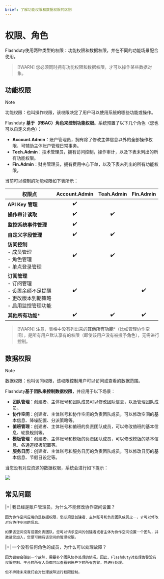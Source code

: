 ```yaml
---
brief: 了解功能权限和数据权限的区别
---
```


# 权限、角色

Flashduty使用两种类型的权限：功能权限和数据权限，并在不同的功能场景配合使用。

> [!WARN]
> 您必须同时拥有功能权限和数据权限，才可以操作某些数据对象。

## 功能权限
> [!NOTE]
> 功能权限：也叫操作权限，该权限决定了用户可以使用系统的哪些功能或操作。

Flashduty **基于（RBAC）角色来控制功能权限**。系统预置了以下几个角色（您也可以自定义角色）：

- **Account.Admin**：账户管理员，拥有除了修改主体信息以外的全部操作权限，可辅助主体账户管理日常事务。
- **Tech.Admin**：技术管理员，拥有访问控制，操作审计，以及下表未列出的所有功能权限。
- **Fin.Admin**：财务管理员，拥有费用中心下单，以及下表未列出的所有功能权限。

当前可以控制的功能权限如下表所示：

| 权限点 | Account.Admin | Teah.Admin | Fin.Admin |
| ------------ | :--------: | :--------:  | :--------: |
| **API Key 管理**    | ✔️       |            |            |
| **操作审计读取**     | ✔️ | ✔️ |  |
| **监控系统事件管理**    | ✔️ |  |  |
| **自定义字段管理**    | ✔️ | ✔️ |  |
| **访问控制** <br> - 成员管理<br> - 角色管理<br> - 单点登录管理     | ✔️ | ✔️ |  |
| **订阅管理** <br> - 订阅管理<br> - 设置余额不足提醒<br> - 更改版本到期策略<br> - 启用监控管理功能    | ✔️ |  | ✔️ |
| **其他所有功能*** | ✔️ | ✔️ | ✔️ |

> [!WARN]
> 注意，表格中没有列出来的**其他所有功能***（比如管理协作空间），是所有用户默认享有的权限（即使该用户没有被授予角色），无需进行控制。

## 数据权限
> [!NOTE]
> 数据权限：也叫访问权限，该权限控制用户可以访问或查看的数据范围。

Flashduty**基于团队来控制数据权限**，并应用于以下场景：

- **团队管理**：创建者、主体账号和团队成员可以修改团队信息，以及管理团队成员。
- **协作空间**：创建者、主体账号和协作空间的负责团队成员，可以修改空间的基本信息、降噪配置、分派策略等。
- **值班管理**：创建者、主体账号和值班的负责团队成员，可以修改值班的基本信息、轮换规则等。
- **模板管理**：创建者、主体账号和模板的负责团队成员，可以修改模版的基本信息、各通道模板配置等。
- **服务日历**：创建者、主体账号和服务日历的负责团队成员，可以修改日历的基本信息、节假日设定等。

当您没有对应资源的数据权限，系统会进行如下提示：

![](https://fcdoc.github.io/img/dCWMN_bb4xQtkzwoFjba1jqNWm_4J0RjzhIubwbGtCw.avif)

## 常见问题

|+| 我已经是账户管理员，为什么不能修改协作空间设置？

    因为协作空间应用的是数据权限，您必须是创建者、主体账号和负责团队成员之一，才可以修改对应协作空间的信息。

    如果该空间没有设置负责团队，您可以请求空间的创建者或者主体为协作空间设置一个团队，并邀请您加入，您便可拥有该空间的管理权限。

|+| 一个没有任何角色的成员，为什么可以处理故障？

    因为尝尝会碰到一个故障，需要多个团队协作处理的情况。因此，Flashduty对处理告警没有权限控制。平台的所有人员都可以查看到账户下的所有告警，并进行处理。

    但不排除未来我们会对处理故障进行权限控制。